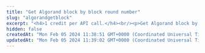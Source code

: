 ```yaml
---
title: "Get Algorand block by block round number"
slug: "algorandgetblock"
excerpt: "<h4>1 credit per API call.</h4><br/><p>Get Algorand block by block round number.</p>"
hidden: false
createdAt: "Mon Feb 05 2024 11:38:51 GMT+0000 (Coordinated Universal Time)"
updatedAt: "Mon Feb 05 2024 11:39:02 GMT+0000 (Coordinated Universal Time)"
---
```

